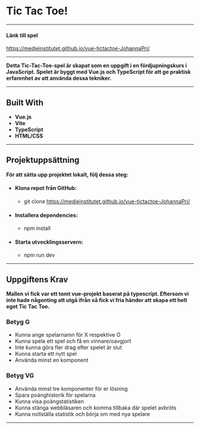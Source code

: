 # Tic Tac Toe!

---

#### **Länk till spel**

https://medieinstitutet.github.io/vue-tictactoe-JohannaPri/

---

**Detta Tic-Tac-Toe-spel är skapat som en uppgift i en fördjupningskurs i JavaScript. Spelet är byggt med Vue.js och TypeScript för att ge praktisk erfarenhet av att använda dessa tekniker.**

---

## Built With

- **Vue.js**
- **Vite**
- **TypeScript**
- **HTML/CSS**
---

## Projektuppsättning

**För att sätta upp projektet lokalt, följ dessa steg:**

- #### **Klona repot från GitHub:**
    - git clone https://medieinstitutet.github.io/vue-tictactoe-JohannaPri/

- #### **Installera dependencies:**
    - npm install

- #### **Starta utvecklingsservern:**
    - npm run dev

---

## Uppgiftens Krav

**Mallen vi fick var ett tomt vue-projekt baserat på typescript. Eftersom vi inte hade någonting att utgå ifrån så fick vi fria händer att skapa ett helt eget Tic Tac Toe.**

### Betyg G

- Kunna ange spelarnamn för X respektive O
- Kunna spela ett spel och få en vinnare/oavgjort
- Inte kunna göra fler drag efter spelet är slut
- Kunna starta ett nytt spel
- Använda minst en komponent

### Betyg VG

- Använda minst tre komponenter för er lösning
- Spara poänghistorik för spelarna
- Kunna visa poängstatistiken
- Kunna stänga webbläsaren och komma tillbaka där spelet avbröts
- Kunna nollställa statistik och börja om med nya spelare

----


